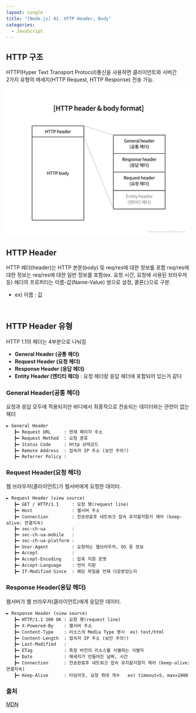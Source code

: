 ```yaml
---
layout: single
title: "[Node.js] 01. HTTP Header, Body"
categories:
  - JavaScript
---
```


## HTTP 구조

HTTP(Hyper Text Transport Protocol)통신을 사용하면 클라이언트와 서버간<br>
2가지 유형의 메세지(HTTP Request, HTTP Response) 전송 가능.

![png](/images/express0101.png)


## HTTP Header

HTTP 헤더(header)는 HTTP 본문(body) 및 req/res에 대한 정보를 포함
req/res에 대한 정보는 req/res에 대한 일반 정보를 포함(ex. 요청 시간, 요청에 사용된 브라우저 등)
헤더의 프로퍼티는 이름-값(Name-Value) 쌍으로 설정, 콜론(:)으로 구분.
- ex) 이름 : 값

<br>

## HTTP Header 유형

HTTP 1.1의 헤더는 4부분으로 나눠짐
- **General Header (공통 헤더)**
- **Request Header (요청 헤더)**
- **Response Header (응답 헤더)**
- **Entity Header (엔티티 헤더)** : 요청 헤더랑 응답 헤더에 포함되어 있는거 같다

### General Header(공통 헤더)

요청과 응답 모두에 적용되지만 바디에서 최종적으로 전송되는 데이터와는 관련이 없는 헤더

```
► General Header
   ┣━ Request URL     : 현재 페이지 주소
   ┣━ Request Method  : 요청 종류
   ┣━ Status Code     : Http 상태코드
   ┣━ Remote Address  : 접속자 IP 주소 (보안 주의!)
   ┣━ Referrer Policy : 

```

### Request Header(요청 헤더)

웹 브라우저(클라이언트)가 웹서버에게 요청한 데이터.


```
► Request Header (view source)
   ┣━ GET / HTTP/1.1     : 요청 행(request line)
   ┣━ Host               : 웹서버 주소
   ┣━ Connection         : 전송완료후 네트워크 접속 유지할지말지 제어 (keep-alive: 연결지속)
   ┣━ sec-ch-ua          :
   ┣━ sec-ch-ua-mobile   :
   ┣━ sec-ch-ua-platform : 
   ┣━ User-Agent         : 요청하는 웹브라우저, OS 등 정보
   ┣━ Accept             :
   ┣━ Accept-Encoding    : 압축 지원 포멧
   ┣━ Accept-Language    : 언어 지원
   ┣━ If-Modified-Since  : 해당 파일을 언제 다운받았는지

```

### Response Header(응답 헤더)

웹서버가 웹 브라우저(클라이언트)에게 응답한 데이터.

```
► Response Header (view source)
   ┣━ HTTP/1.1 200 OK : 요청 행(request line)
   ┣━ X-Powered-By    : 웹서버 주소
   ┣━ Content-Type    : 리소스의 Media Type 명시  ex) text/html
   ┣━ Content-Length  : 접속자 IP 주소 (보안 주의!)
   ┣━ Last-Modified   : 
   ┣━ ETag            : 특정 버전의 리소스를 식별하는 식별자
   ┣━ Date            : 메세지가 만들어진 날짜, 시간
   ┣━ Connection      : 전송완료후 네트워크 접속 유지할지말지 제어 (keep-alive: 연결지속)
   ┣━ Keep-Alive      : 타임아웃, 요청 최대 개수   ex) timeout=5, max=1000

```



### 출처

[MDN](https://developer.mozilla.org/ko/docs/Web/HTTP/Headers)